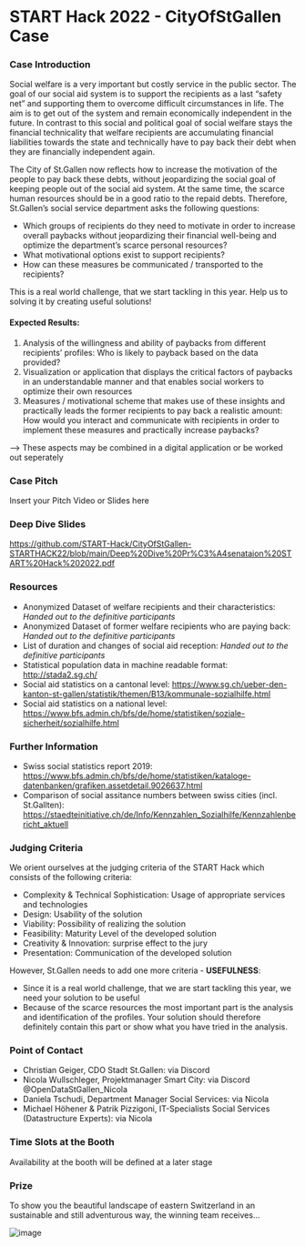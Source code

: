 # START Hack 2022 - CityOfStGallen Case 

### Case Introduction
Social welfare is a very important but costly service in the public sector. The goal of our social aid system is to support the recipients as a last “safety net” and supporting them to overcome difficult circumstances in life. The aim is to get out of the system and remain economically independent in the future. 
In contrast to this social and political goal of social welfare stays the financial technicality that welfare recipients are accumulating financial liabilities towards the state and technically have to pay back their debt when they are financially independent again.

The City of St.Gallen now reflects how to increase the motivation of the people to pay back these debts, without jeopardizing the social goal of keeping people out of the social aid system. At the same time, the scarce human resources should be in a good ratio to the repaid debts. Therefore, St.Gallen’s social service department asks the following questions:
*	Which groups of recipients do they need to motivate in order to increase overall paybacks without jeopardizing their financial well-being and optimize the department’s scarce personal resources?
*	What motivational options exist to support recipients?
*	How can these measures be communicated / transported to the recipients?

This is a real world challenge, that we start tackling in this year. Help us to solving it by creating useful solutions!

#### Expected Results:
1. Analysis of the willingness and ability of paybacks from different recipients’ profiles: Who is likely to payback based on the data provided?
2. Visualization or application that displays the critical factors of paybacks in an understandable manner and that enables social workers to optimize their own resources
3. Measures / motivational scheme that makes use of these insights and practically leads the former recipients to pay back a realistic amount: How would you interact and communicate with recipients in order to implement these measures and practically increase paybacks?

--> These aspects may be combined in a digital application or be worked out seperately



### Case Pitch
Insert your Pitch Video or Slides here

### Deep Dive Slides
https://github.com/START-Hack/CityOfStGallen-STARTHACK22/blob/main/Deep%20Dive%20Pr%C3%A4senataion%20START%20Hack%202022.pdf


### Resources
* Anonymized Dataset of welfare recipients and their characteristics: *Handed out to the definitive participants*
* Anonymized Dataset of former welfare recipients who are paying back: *Handed out to the definitive participants*
* List of duration and changes of social aid reception: *Handed out to the definitive participants*
* Statistical population data in machine readable format: http://stada2.sg.ch/
* Social aid statistics on a cantonal level: https://www.sg.ch/ueber-den-kanton-st-gallen/statistik/themen/B13/kommunale-sozialhilfe.html
* Social aid statistics on a national level: https://www.bfs.admin.ch/bfs/de/home/statistiken/soziale-sicherheit/sozialhilfe.html

### Further Information
* Swiss social statistics report 2019: https://www.bfs.admin.ch/bfs/de/home/statistiken/kataloge-datenbanken/grafiken.assetdetail.9026637.html
* Comparison of social assitance numbers between swiss cities (incl. St.Gallten): https://staedteinitiative.ch/de/Info/Kennzahlen_Sozialhilfe/Kennzahlenbericht_aktuell


### Judging Criteria
We orient ourselves at the judging criteria of the START Hack which consists of the following criteria:
* Complexity & Technical Sophistication: Usage of appropriate services and technologies
* Design: Usability of the solution
* Viability: Possibility of realizing the solution
* Feasibility: Maturity Level of the developed solution
* Creativity & Innovation: surprise effect to the jury
* Presentation: Communication of the developed solution

However, St.Gallen needs to add one more criteria - **USEFULNESS**:

* Since it is a real world challenge, that we are start tackling this year, we need your solution to be useful
* Because of the scarce resources the most important part is the analysis and identification of the profiles. Your solution should therefore definitely contain this part or show what you have tried in the analysis.


### Point of Contact
* Christian Geiger, CDO Stadt St.Gallen: via Discord
* Nicola Wullschleger, Projektmanager Smart City: via Discord @OpenDataStGallen_Nicola
* Daniela Tschudi, Department Manager Social Services: via Nicola
* Michael Höhener & Patrik Pizzigoni, IT-Specialists Social Services (Datastructure Experts): via Nicola

### Time Slots at the Booth
Availability at the booth will be defined at a later stage

### Prize
To show you the beautiful landscape of eastern Switzerland in an sustainable and still adventurous way, the winning team receives...

![image](https://user-images.githubusercontent.com/62013029/157916309-da4c4adf-212e-47ca-a5ef-cdb0dad43ccf.png)



